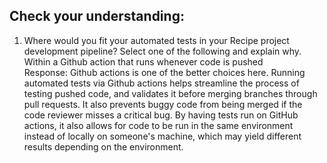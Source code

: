 ## Check your understanding:
1. Where would you fit your automated tests in your Recipe project development pipeline? Select one of the following and explain why.<br />
Within a Github action that runs whenever code is pushed <br />
Response: Github actions is one of the better choices here. Running automated tests via Github actions helps streamline the process of testing pushed code, and validates it before merging branches through pull requests. It also prevents buggy code from being merged if the code reviewer misses a critical bug. By having tests run on GitHub actions, it also allows for code to be run in the same environment instead of locally on someone's machine, which may yield different results depending on the environment.
